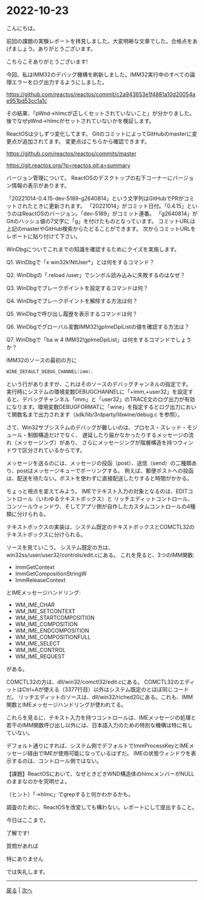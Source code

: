 # 2022-10-23

こんにちは。

前回の課題の実験レポートを拝見しました。大変明晰な文章でした。合格点をあげましょう。ありがとうございます。

こちらこそありがとうございます!

今回、私はIMM32のデバッグ機構を刷新しました。IMM32実行中のすべての論理エラーをログ出力するようにしました。

https://github.com/reactos/reactos/commit/c2a943653e1f4881a10d20054ae951bd53cc1a1c

その結果、「pWnd->hImcが正しくセットされていないこと」が分かりました。
後でなぜpWnd->hImcがセットされていないかを検証します。

ReactOSは少しずつ変化してます。
GitのコミットによってGitHubのmasterに変更点が追加されてます。
変更点はこちらから確認できます。

https://github.com/reactos/reactos/commits/master

https://git.reactos.org/?p=reactos.git;a=summary

バージョン管理について。
ReactOSのデスクトップの右下コーナーにバージョン情報の表示があります。

「20221014-0.4.15-dev-5189-g2640814」という文字列はGitHubでPRがコミットされたときに更新されます。
「20221014」がコミット日付。「0.4.15」というのはReactOSのバージョン。「dev-5189」がコミット連番。
「g2640814」がGitのハッシュ値の7文字に「g」を付けたものとなっています。
コミットURLは上記のmasterやGitHub検索からたどることができます。
次からコミットURLをレポートに貼り付けて下さい。

WinDbgについてこれまでの知識を確認するためにクイズを実施します。

Q1. WinDbgで「x win32k!NtUser*」とは何をするコマンド？

Q2. WinDbgの「.reload /user」でシンボル読み込みに失敗するのはなぜ？

Q3. WinDbgでブレークポイントを設定するコマンドは何？

Q4. WinDbgでブレークポイントを解除する方法は何？

Q5. WinDbgで呼び出し履歴を表示するコマンドは何？

Q6. WinDbgでグローバル変数IMM32!gpImeDpiListの値を確認する方法は？

Q7. WinDbgで「ba w 4 IMM32!gpImeDpiList」は何をするコマンドでしょうか？

IMM32のソースの最初の方に

```c
WINE_DEFAULT_DEBUG_CHANNEL(imm);
```

という行がありますが、これはそのソースのデバッグチャンネルの指定です。
実行時にシステムの環境変数DEBUGCHANNELに「+imm,+user32」を設定すると、デバッグチャンネル「imm」と「user32」のTRACE文のログ出力が有効になります。環境変数DEBUGFORMATに「wine」を指定するとログ出力において関数名まで出力されます（sdk/lib/3rdparty/libwine/debug.c を参照）。

さて、Win32サブシステムのデバッグが難しいのは、プロセス・スレッド・モジュール・制御構造だけでなく、
遅延したり届かなかったりするメッセージの流れ（メッセージング）があり、
さらにメッセージングが階層構造を持つウィンドウで区分されているからです。

メッセージを送るのには、メッセージの投函（post）、送信（send）の二種類あり、postはメッセージキューでポーリングする。
例えば、郵便ポストへの投函は、配送を待たない。ポストを使わずに直接配送したりすると時間がかかる。

ちょっと視点を変えてみよう。
IMEでテキスト入力の対象となるのは、EDITコントロール（いわゆるテキストボックス）と
リッチエディットコントロール、コンソールウィンドウ、そしてアプリ側が自作したカスタムコントロールの4種類に分けられる。

テキストボックスの実装は、システム既定のテキストボックスとCOMCTL32のテキストボックスに分けられる。

ソースを見ていこう。
システム既定の方は、win32ss/user/user32/controls/edit.cにある。
これを見ると、3つのIMM関数:

- ImmGetContext
- ImmGetCompositionStringW
- ImmReleaseContext

とIMEメッセージハンドリング:

- WM_IME_CHAR
- WM_IME_SETCONTEXT
- WM_IME_STARTCOMPOSITION
- WM_IME_COMPOSITION
- WM_IME_ENDCOMPOSITION
- WM_IME_COMPOSITIONFULL
- WM_IME_SELECT
- WM_IME_CONTROL
- WM_IME_REQUEST

がある。

COMCTL32の方は、dll/win32/comctl32/edit.cにある。
COMCTL32のエディットはCtrl+Aが使える（3377行目）以外はシステム既定のとほぼ同じコードだ。
リッチエディットのソースは、dll/win32/riched20にある。これも、IMM関数とIMEメッセージハンドリングが使われてる。

これらを見るに、テキスト入力を持つコントロールは、IMEメッセージの処理と若干のIMM関数呼び出し以外には、日本語入力のための特別な機構は特に有していない。

デフォルト通りにすれば、システム側でデフォルトでImmProcessKeyとIMEメッセージ経由でIMEが使用可能になっているはずだ。
IMEの状態ウィンドウを表示するのは、コントロール側ではない。

【課題】ReactOSにおいて、なぜときどきWND構造体のhImcメンバーがNULLのままなのかを究明せよ。

（ヒント）「->hImc」でgrepすると何かわかるかも。

調査のために、ReactOSを改変しても構わない。レポートにして提出すること。

今日はここまで。

了解です!

質問があれば

特にありません

では失礼します。

---

[戻る](2022-10-09.md) | [次へ](2022-11-06.md)
